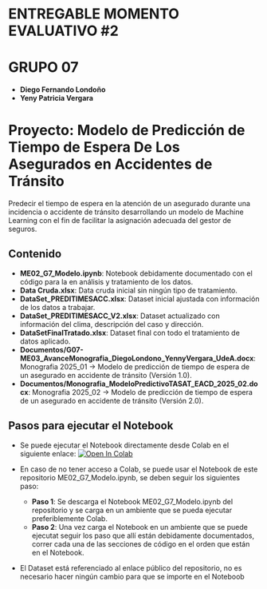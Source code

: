 # ENTREGABLE MOMENTO EVALUATIVO #2
# GRUPO 07
- **Diego Fernando Londoño**
- **Yeny Patricia Vergara** 

# Proyecto: Modelo de Predicción de Tiempo de Espera De Los Asegurados en Accidentes de Tránsito

Predecir el tiempo de espera en la atención de un asegurado durante una incidencia o accidente de tránsito desarrollando un modelo de Machine Learning con el fin de facilitar la asignación adecuada del gestor de seguros.


## Contenido

- **ME02_G7_Modelo.ipynb**: Notebook debidamente documentado con el código para la en análisis y tratamiento de los datos.
- **Data Cruda.xlsx**: Data cruda inicial sin ningún tipo de tratamiento.
- **DataSet_PREDITIMESACC.xlsx**: Dataset inicial ajustada con información de los datos a trabajar.
- **DataSet_PREDITIMESACC_V2.xlsx**: Dataset actualizado con información del clima, descripción del caso y dirección.
- **DataSetFinalTratado.xlsx**: Dataset final con todo el tratamiento de datos aplicado.
- **Documentos/G07-ME03_AvanceMonografia_DiegoLondono_YennyVergara_UdeA.docx**: Monografia 2025_01 -> Modelo de predicción de tiempo de espera de un asegurado en accidente de tránsito (Versión 1.0).
- **Documentos/Monografia_ModeloPredictivoTASAT_EACD_2025_02.docx**: Monografia 2025_02 -> Modelo de predicción de tiempo de espera de un asegurado en accidente de tránsito (Versión 2.0).




## Pasos para ejecutar el Notebook

- Se puede ejecutar el Notebook directamente desde Colab en el siguiente enlace:
[![Open In Colab](https://colab.research.google.com/assets/colab-badge.svg)](https://colab.research.google.com/drive/1R38a5nc0za78z5o_-a5DgIberJYP1gU4)
 
- En caso de no tener acceso a Colab, se puede usar el Notebook de este repositorio ME02_G7_Modelo.ipynb, se deben seguir los siguientes paso:
	- **Paso 1**: Se descarga el Notebook ME02_G7_Modelo.ipynb del repositorio y se carga en un ambiente que se pueda ejecutar preferiblemente Colab.
	- **Paso 2**: Una vez carga el Notebook en un ambiente que se puede ejecutat seguir los paso que allí están debidamente documentados, correr cada una de las secciones de código en el orden que están en el Notebook.
- El Dataset está referenciado al enlace público del repositorio, no es necesario hacer ningún cambio para que se importe en el Noteboob
